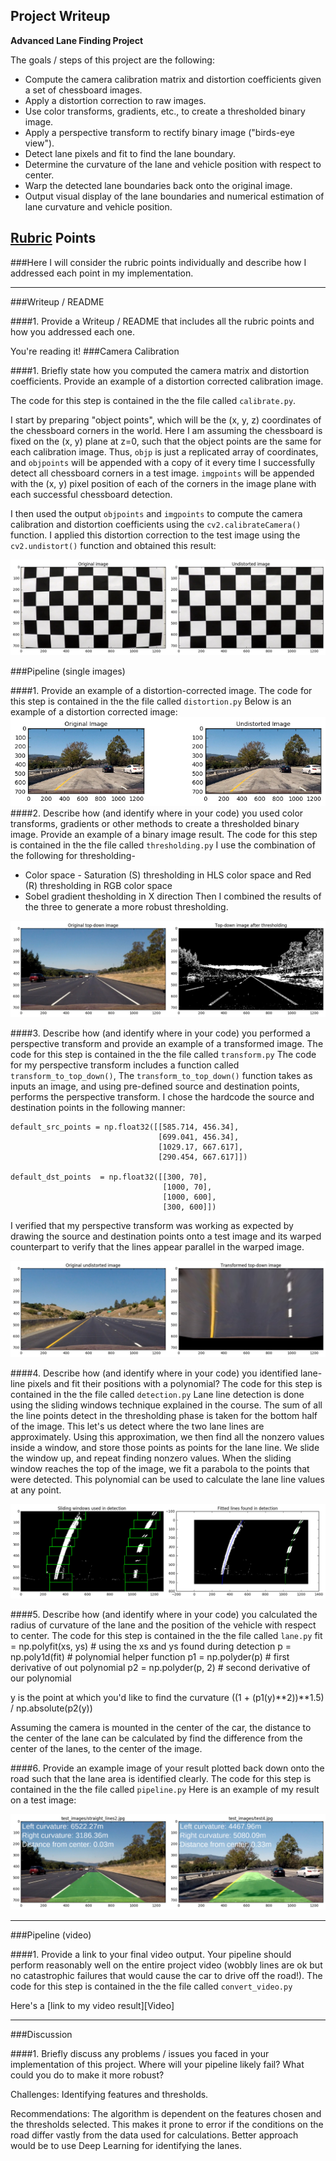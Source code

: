 ## Project Writeup

**Advanced Lane Finding Project**

The goals / steps of this project are the following:

* Compute the camera calibration matrix and distortion coefficients given a set of chessboard images.
* Apply a distortion correction to raw images.
* Use color transforms, gradients, etc., to create a thresholded binary image.
* Apply a perspective transform to rectify binary image ("birds-eye view").
* Detect lane pixels and fit to find the lane boundary.
* Determine the curvature of the lane and vehicle position with respect to center.
* Warp the detected lane boundaries back onto the original image.
* Output visual display of the lane boundaries and numerical estimation of lane curvature and vehicle position.

[//]: # (Image References)

[image1]: ./examples/undistort_output.png "Undistorted"
[image2]: ./examples/distortion_correction.png "Road Transformed"
[image3]: ./examples/binary_combo_example.png "Binary Example"
[image4]: ./examples/warped_straight_lines.png "Warp Example"
[image5]: ./examples/color_fit_lines.png "Fit Visual"
[image6]: ./examples/example_output.png "Output"
[video1]: ./output_images/project_video.mp4 "Video"

## [Rubric](https://review.udacity.com/#!/rubrics/571/view) Points
###Here I will consider the rubric points individually and describe how I addressed each point in my implementation.  

---
###Writeup / README

####1. Provide a Writeup / README that includes all the rubric points and how you addressed each one.  

You're reading it!
###Camera Calibration

####1. Briefly state how you computed the camera matrix and distortion coefficients. Provide an example of a distortion corrected calibration image.

The code for this step is contained in the the file called `calibrate.py`.  

I start by preparing "object points", which will be the (x, y, z) coordinates of the chessboard corners in the world. Here I am assuming the chessboard is fixed on the (x, y) plane at z=0, such that the object points are the same for each calibration image.  Thus, `objp` is just a replicated array of coordinates, and `objpoints` will be appended with a copy of it every time I successfully detect all chessboard corners in a test image.  `imgpoints` will be appended with the (x, y) pixel position of each of the corners in the image plane with each successful chessboard detection.  

I then used the output `objpoints` and `imgpoints` to compute the camera calibration and distortion coefficients using the `cv2.calibrateCamera()` function.  I applied this distortion correction to the test image using the `cv2.undistort()` function and obtained this result: 

![alt text][image1]

###Pipeline (single images)

####1. Provide an example of a distortion-corrected image.
The code for this step is contained in the the file called `distortion.py`
Below is an example of a distortion corrected image:
![alt text][image2]
####2. Describe how (and identify where in your code) you used color transforms, gradients or other methods to create a thresholded binary image.  Provide an example of a binary image result.
The code for this step is contained in the the file called `thresholding.py`
I use the combination of the following for thresholding-
* Color space - Saturation (S) thresholding in HLS color space and Red (R) thresholding in RGB color space
* Sobel gradient thesholding in X direction
Then I combined the results of the three to generate a more robust thresholding.

![alt text][image3]

####3. Describe how (and identify where in your code) you performed a perspective transform and provide an example of a transformed image.
The code for this step is contained in the the file called `transform.py`
The code for my perspective transform includes a function called `transform_to_top_down()`, The `transform_to_top_down()` function takes as inputs an image, and using pre-defined source and destination points, performs the perspective transform.  I chose the hardcode the source and destination points in the following manner:

```
default_src_points = np.float32([[585.714, 456.34],
                                 [699.041, 456.34],
                                 [1029.17, 667.617],
                                 [290.454, 667.617]])

default_dst_points  = np.float32([[300, 70],
                                  [1000, 70],
                                  [1000, 600],
                                  [300, 600]])

```
I verified that my perspective transform was working as expected by drawing the source and destination points onto a test image and its warped counterpart to verify that the lines appear parallel in the warped image.

![alt text][image4]

####4. Describe how (and identify where in your code) you identified lane-line pixels and fit their positions with a polynomial?
The code for this step is contained in the the file called `detection.py`
Lane line detection is done using the sliding windows technique explained in the course. The sum of all the line points detect in the thresholding phase is taken for the bottom half of the image. This let's us detect where the two lane lines are approximately. Using this approximation, we then find all the nonzero values inside a window, and store those points as points for the lane line. We slide the window up, and repeat finding nonzero values. When the sliding window reaches the top of the image, we fit a parabola to the points that were detected. This polynomial can be used to calculate the lane line values at any point.

![alt text][image5]

####5. Describe how (and identify where in your code) you calculated the radius of curvature of the lane and the position of the vehicle with respect to center.
The code for this step is contained in the the file called `lane.py`
fit = np.polyfit(xs, ys) # using the xs and ys found during detection
p   = np.poly1d(fit)     # polynomial helper function
p1  = np.polyder(p)      # first derivative of out polynomial
p2  = np.polyder(p, 2)   # second derivative of our polynomial

y is the point at which you'd like to find the curvature
((1 + (p1(y)**2))**1.5) / np.absolute(p2(y))

Assuming the camera is mounted in the center of the car, the distance to the center of the lane can be calculated by find the difference from the center of the lanes, to the center of the image.

####6. Provide an example image of your result plotted back down onto the road such that the lane area is identified clearly.
The code for this step is contained in the the file called `pipeline.py`
Here is an example of my result on a test image:

![alt text][image6]

---

###Pipeline (video)

####1. Provide a link to your final video output.  Your pipeline should perform reasonably well on the entire project video (wobbly lines are ok but no catastrophic failures that would cause the car to drive off the road!).
The code for this step is contained in the the file called `convert_video.py`

Here's a [link to my video result][Video]

---

###Discussion

####1. Briefly discuss any problems / issues you faced in your implementation of this project.  Where will your pipeline likely fail?  What could you do to make it more robust?

Challenges:
Identifying features and thresholds.

Recommendations:
The algorithm is dependent on the features chosen and the thresholds selected. This makes it prone to error if the conditions on the road differ vastly from the data used for calculations. Better approach would be to use Deep Learning for identifying the lanes.

